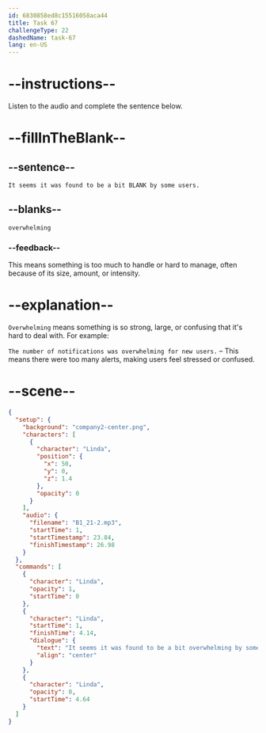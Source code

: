 ```yaml
---
id: 6830858ed8c15516058aca44
title: Task 67
challengeType: 22
dashedName: task-67
lang: en-US
---
```


<!-- (Audio) Linda: It seems it was found to be a bit overwhelming by some users. -->

# --instructions--

Listen to the audio and complete the sentence below.

# --fillInTheBlank--

## --sentence--

`It seems it was found to be a bit BLANK by some users.`

## --blanks--

`overwhelming`

### --feedback--

This means something is too much to handle or hard to manage, often because of its size, amount, or intensity.

# --explanation--

`Overwhelming` means something is so strong, large, or confusing that it's hard to deal with. For example:

`The number of notifications was overwhelming for new users.` – This means there were too many alerts, making users feel stressed or confused.

# --scene--

```json
{
  "setup": {
    "background": "company2-center.png",
    "characters": [
      {
        "character": "Linda",
        "position": {
          "x": 50,
          "y": 0,
          "z": 1.4
        },
        "opacity": 0
      }
    ],
    "audio": {
      "filename": "B1_21-2.mp3",
      "startTime": 1,
      "startTimestamp": 23.84,
      "finishTimestamp": 26.98
    }
  },
  "commands": [
    {
      "character": "Linda",
      "opacity": 1,
      "startTime": 0
    },
    {
      "character": "Linda",
      "startTime": 1,
      "finishTime": 4.14,
      "dialogue": {
        "text": "It seems it was found to be a bit overwhelming by some users.",
        "align": "center"
      }
    },
    {
      "character": "Linda",
      "opacity": 0,
      "startTime": 4.64
    }
  ]
}
```

